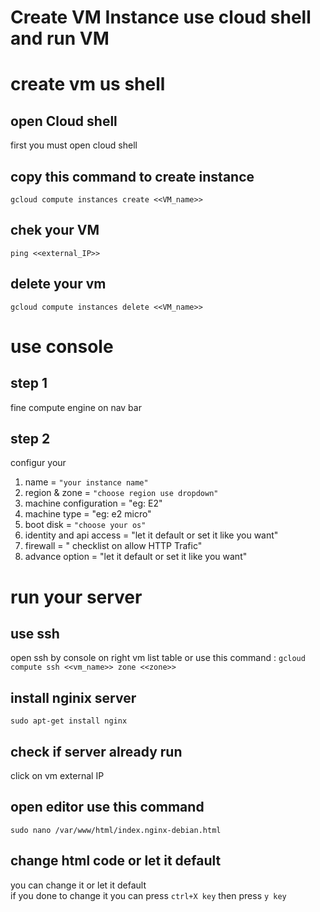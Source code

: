 # Create VM Instance use cloud shell and run VM

# create vm us shell

open Cloud shell
--
first you must open cloud shell

copy this command to create instance
--
`gcloud compute instances create <<VM_name>>`

chek your VM
--
`ping <<external_IP>>`

delete your vm
--
`gcloud compute instances delete <<VM_name>>`

# use console

step 1
--
fine compute engine on nav bar

step 2
--
configur your
1. name = `"your instance name"`
2. region & zone = `"choose region use dropdown"`
3. machine configuration = "eg: E2"
4. machine type = "eg: e2 micro"
5. boot disk = `"choose your os"`
6. identity and api access = "let it default or set it like you want"
7. firewall = " checklist on allow HTTP Trafic"
8. advance option = "let it default or set it like you want"

# run your server

use ssh
--
open ssh by console on right vm list table or use this command : `gcloud compute ssh <<vm_name>> zone <<zone>>`

install nginix server
--
`sudo apt-get install nginx`

check if server already run
--
click on vm external IP

open editor use this command
--
`sudo nano /var/www/html/index.nginx-debian.html`

change html code or let it default
--
you can change it or let it default<br>
if you done to change it you can press `ctrl+X key` then press `y key`
